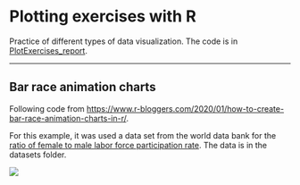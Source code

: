 Plotting exercises with R
================


Practice of different types of data visualization. The code is in [PlotExercises_report](https://github.com/acafonsosilva/PlotExercises_R/blob/main/PlotExercises_report.html).

------------------------------------------------------------------------

## Bar race animation charts

Following code from
<https://www.r-bloggers.com/2020/01/how-to-create-bar-race-animation-charts-in-r/>.

For this example, it was used a data set from the world data bank for
the [ratio of female to male labor force participation
rate](https://databank.worldbank.org/source/gender-statistics/Type/TABLE/preview/on#).
The data is in the datasets folder.


<img src="outputs/gganim12.gif" style="display: block; margin: auto;" />
